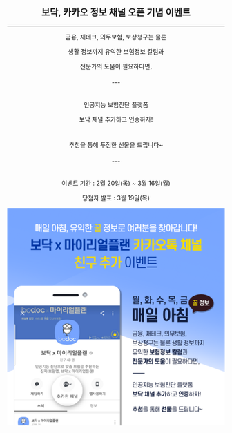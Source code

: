 <center>

## 보닥, 카카오 정보 채널 오픈 기념 이벤트
---

금융, 재테크, 의무보험, 보상청구는 물론

생활 정보까지 유익한 보험정보 칼럼과

전문가의 도움이 필요하다면,

###### ---

인공지능 보험진단 플랫폼

보닥 채널 추가하고 인증하자!  
#

추첨을 통해 푸짐한 선물을 드립니다~

###### ---

이벤트 기간 : 2월 20일(목) ~ 3월 16일(월)

당첨자 발표 : 3월 19일(목)

![alt img](https://raw.githubusercontent.com/aijinet/doctor-contents/master/contents/202002/200220/bodoc_kakao_event.png)

</center>